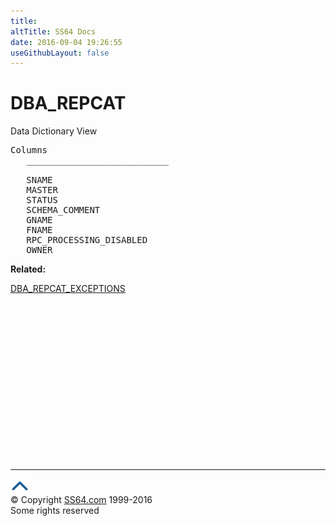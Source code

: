 ```yaml
---
title:
altTitle: SS64 Docs
date: 2016-09-04 19:26:55
useGithubLayout: false
---
```

<!-- #BeginLibraryItem "/Library/head_orad.lbi" --><!-- #EndLibraryItem --><h1>DBA_REPCAT </h1><p> Data Dictionary View </p> 
 
<pre>Columns
   ___________________________
 
   SNAME
   MASTER
   STATUS
   SCHEMA_COMMENT
   GNAME
   FNAME
   RPC_PROCESSING_DISABLED
   OWNER
</pre>
<p><b>Related:</b></p>
<p><a href="DBA_REPCAT_EXCEPTIONS.html">DBA_REPCAT_EXCEPTIONS</a></p><!-- #BeginLibraryItem "/Library/foot_orad.lbi" --><p>
<!-- oracle-footer -->
<ins class="adsbygoogle" style="display:inline-block;width:300px;height:250px" data-ad-client="ca-pub-6140977852749469" data-ad-slot="4275490898"></ins>
<script>
(adsbygoogle = window.adsbygoogle || []).push({});
</script></p>
<hr>
<div id="bl" class="footer"><a href="DBA_REPCAT.html#"><img src="../images/top.png" width="30" height="22" alt="Back to the Top"></a></div>
<div id="br" class="footer, tagline">© Copyright <a href="http://ss64.com/">SS64.com</a> 1999-2016<br>
Some rights reserved</div>
<!-- #EndLibraryItem -->

